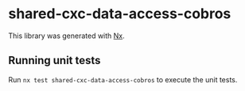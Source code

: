 # shared-cxc-data-access-cobros

This library was generated with [Nx](https://nx.dev).

## Running unit tests

Run `nx test shared-cxc-data-access-cobros` to execute the unit tests.
